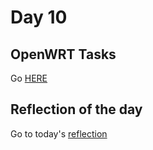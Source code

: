 # Day 10
## OpenWRT Tasks
Go [HERE](/Cristina/LabRecords/LabRecord10.md)
## Reflection of the day
Go to today's [reflection](/Cristina/reflections/reflection10/README.md)

